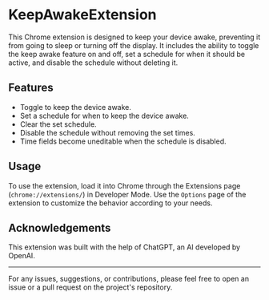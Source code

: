 # KeepAwakeExtension

This Chrome extension is designed to keep your device awake, preventing it from going to sleep or turning off the display. It includes the ability to toggle the keep awake feature on and off, set a schedule for when it should be active, and disable the schedule without deleting it.

## Features

- Toggle to keep the device awake.
- Set a schedule for when to keep the device awake.
- Clear the set schedule.
- Disable the schedule without removing the set times.
- Time fields become uneditable when the schedule is disabled.

## Usage

To use the extension, load it into Chrome through the Extensions page (`chrome://extensions/`) in Developer Mode. Use the `Options` page of the extension to customize the behavior according to your needs.

## Acknowledgements

This extension was built with the help of ChatGPT, an AI developed by OpenAI.

---

For any issues, suggestions, or contributions, please feel free to open an issue or a pull request on the project's repository.